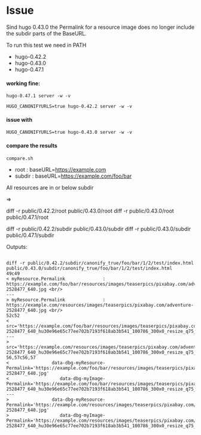 Issue
=====

Sind hugo 0.43.0 the Permalink for a resource image does no longer include the
subdir parts of the BaseURL.


To run this test we need in PATH

* hugo-0.42.2
* hugo-0.43.0
* hugo-0.47.1


#### working fine:

`hugo-0.47.1 server -w -v`

`HUGO_CANONIFYURLS=true hugo-0.42.2 server -w -v`

#### issue with

`HUGO_CANONIFYURLS=true hugo-0.43.0 server -w -v`

#### compare the results

`compare.sh`

* root   : baseURL=https://example.com
* subdir : baseURL=https://example.com/foo/bar

All resources are in or below subdir

=>

diff -r public/0.42.2/root public/0.43.0/root
diff -r public/0.43.0/root public/0.47.1/root

diff -r public/0.42.2/subdir public/0.43.0/subdir
diff -r public/0.43.0/subdir public/0.47.1/subdir


Outputs:

```

diff -r public/0.42.2/subdir/canonify_true/foo/bar/1/2/test/index.html public/0.43.0/subdir/canonify_true/foo/bar/1/2/test/index.html
49c49
< myResource.Permalink              : https://example.com/foo/bar/resources/images/teaserpics/pixabay.com/adventure-2528477_640.jpg <br/>
---
> myResource.Permalink              : https://example.com/resources/images/teaserpics/pixabay.com/adventure-2528477_640.jpg <br/>
52c52
<   src='https://example.com/foo/bar/resources/images/teaserpics/pixabay.com/adventure-2528477_640_hu30e96e65c77ee702b7193f618ab3b541_100786_300x0_resize_q75_box.jpg'
---
>   src='https://example.com/resources/images/teaserpics/pixabay.com/adventure-2528477_640_hu30e96e65c77ee702b7193f618ab3b541_100786_300x0_resize_q75_box.jpg'
56,57c56,57
<                data-dbg-myResource-Permalink='https://example.com/foo/bar/resources/images/teaserpics/pixabay.com/adventure-2528477_640.jpg'
<                   data-dbg-myImage-Permalink='https://example.com/foo/bar/resources/images/teaserpics/pixabay.com/adventure-2528477_640_hu30e96e65c77ee702b7193f618ab3b541_100786_300x0_resize_q75_box.jpg'
---
>                data-dbg-myResource-Permalink='https://example.com/resources/images/teaserpics/pixabay.com/adventure-2528477_640.jpg'
>                   data-dbg-myImage-Permalink='https://example.com/resources/images/teaserpics/pixabay.com/adventure-2528477_640_hu30e96e65c77ee702b7193f618ab3b541_100786_300x0_resize_q75_box.jpg'

```

